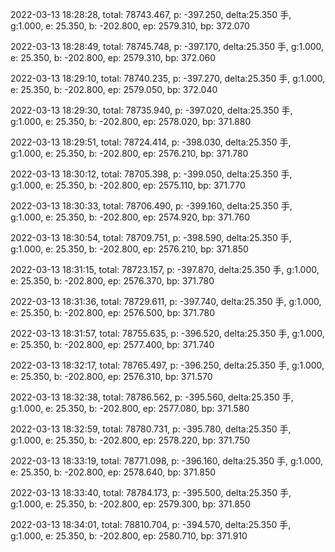 2022-03-13 18:28:28, total: 78743.467, p: -397.250, delta:25.350 手, g:1.000, e: 25.350, b: -202.800, ep: 2579.310, bp: 372.070

2022-03-13 18:28:49, total: 78745.748, p: -397.170, delta:25.350 手, g:1.000, e: 25.350, b: -202.800, ep: 2579.310, bp: 372.060

2022-03-13 18:29:10, total: 78740.235, p: -397.270, delta:25.350 手, g:1.000, e: 25.350, b: -202.800, ep: 2579.050, bp: 372.040

2022-03-13 18:29:30, total: 78735.940, p: -397.020, delta:25.350 手, g:1.000, e: 25.350, b: -202.800, ep: 2578.020, bp: 371.880

2022-03-13 18:29:51, total: 78724.414, p: -398.030, delta:25.350 手, g:1.000, e: 25.350, b: -202.800, ep: 2576.210, bp: 371.780

2022-03-13 18:30:12, total: 78705.398, p: -399.050, delta:25.350 手, g:1.000, e: 25.350, b: -202.800, ep: 2575.110, bp: 371.770

2022-03-13 18:30:33, total: 78706.490, p: -399.160, delta:25.350 手, g:1.000, e: 25.350, b: -202.800, ep: 2574.920, bp: 371.760

2022-03-13 18:30:54, total: 78709.751, p: -398.590, delta:25.350 手, g:1.000, e: 25.350, b: -202.800, ep: 2576.210, bp: 371.850

2022-03-13 18:31:15, total: 78723.157, p: -397.870, delta:25.350 手, g:1.000, e: 25.350, b: -202.800, ep: 2576.370, bp: 371.780

2022-03-13 18:31:36, total: 78729.611, p: -397.740, delta:25.350 手, g:1.000, e: 25.350, b: -202.800, ep: 2576.500, bp: 371.780

2022-03-13 18:31:57, total: 78755.635, p: -396.520, delta:25.350 手, g:1.000, e: 25.350, b: -202.800, ep: 2577.400, bp: 371.740

2022-03-13 18:32:17, total: 78765.497, p: -396.250, delta:25.350 手, g:1.000, e: 25.350, b: -202.800, ep: 2576.310, bp: 371.570

2022-03-13 18:32:38, total: 78786.562, p: -395.560, delta:25.350 手, g:1.000, e: 25.350, b: -202.800, ep: 2577.080, bp: 371.580

2022-03-13 18:32:59, total: 78780.731, p: -395.780, delta:25.350 手, g:1.000, e: 25.350, b: -202.800, ep: 2578.220, bp: 371.750

2022-03-13 18:33:19, total: 78771.098, p: -396.160, delta:25.350 手, g:1.000, e: 25.350, b: -202.800, ep: 2578.640, bp: 371.850

2022-03-13 18:33:40, total: 78784.173, p: -395.500, delta:25.350 手, g:1.000, e: 25.350, b: -202.800, ep: 2579.300, bp: 371.850

2022-03-13 18:34:01, total: 78810.704, p: -394.570, delta:25.350 手, g:1.000, e: 25.350, b: -202.800, ep: 2580.710, bp: 371.910